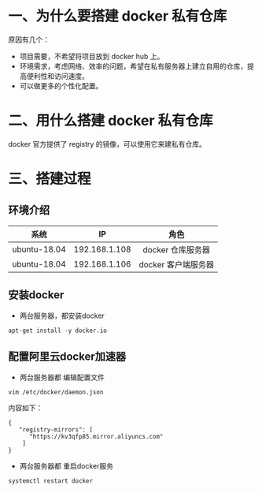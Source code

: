 # 一、为什么要搭建 docker 私有仓库

原因有几个：
- 项目需要，不希望将项目放到 docker hub 上。
- 环境需求，考虑网络、效率的问题，希望在私有服务器上建立自用的仓库，提高便利性和访问速度。
- 可以做更多的个性化配置。
# 二、用什么搭建 docker 私有仓库

docker 官方提供了 registry 的镜像，可以使用它来建私有仓库。

# 三、搭建过程
## 环境介绍
|  系统   |                         IP                         | 角色 |     
| :---------: | :----------------------------------------------------------: | :--: | 
| ubuntu-18.04 | 192.168.1.108 | 	docker 仓库服务器 | 
| ubuntu-18.04 |           192.168.1.106            | 	docker 客户端服务器 | 

## 安装docker

- 两台服务器，都安装docker
```
apt-get install -y docker.io

```
## 配置阿里云docker加速器
- 两台服务器都 编辑配置文件
```
vim /etc/docker/daemon.json 
```
内容如下：
```
{
   "registry-mirrors": [
      "https://kv3qfp85.mirror.aliyuncs.com"
    ]
}
```
 
- 两台服务器都 重启docker服务
```
systemctl restart docker

```
